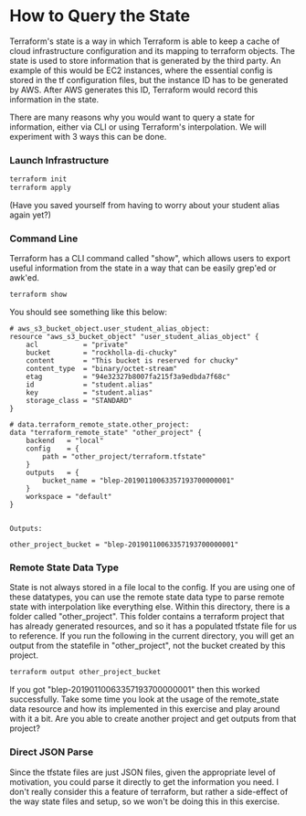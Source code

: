 # How to Query the State

Terraform's state is a way in which Terraform is able to keep a cache of cloud infrastructure configuration and its
mapping to terraform objects.  The state is used to store information that is generated by the third party.  An example
of this would be EC2 instances, where the essential config is stored in the tf configuration files, but the instance 
ID has to be generated by AWS.  After AWS generates this ID, Terraform would record this information in the state.

There are many reasons why you would want to query a state for information, either via CLI or using Terraform's 
interpolation.  We will experiment with 3 ways this can be done.

### Launch Infrastructure

```bash
terraform init
terraform apply
```

(Have you saved yourself from having to worry about your student alias again yet?)

### Command Line

Terraform has a CLI command called "show", which allows users to export useful information from the state in a way 
that can be easily grep'ed or awk'ed.

```bash
terraform show
```

You should see something like this below:

```
# aws_s3_bucket_object.user_student_alias_object: 
resource "aws_s3_bucket_object" "user_student_alias_object" {
    acl           = "private"
    bucket        = "rockholla-di-chucky"
    content       = "This bucket is reserved for chucky"
    content_type  = "binary/octet-stream"
    etag          = "94e32327b8007fa215f3a9edbda7f68c"
    id            = "student.alias"
    key           = "student.alias"
    storage_class = "STANDARD"
}

# data.terraform_remote_state.other_project: 
data "terraform_remote_state" "other_project" {
    backend   = "local"
    config    = {
        path = "other_project/terraform.tfstate"
    }
    outputs   = {
        bucket_name = "blep-20190110063357193700000001"
    }
    workspace = "default"
}


Outputs:

other_project_bucket = "blep-20190110063357193700000001"
```

### Remote State Data Type

State is not always stored in a file local to the config.  If you are using one of these datatypes, you can use the 
remote state data type to parse remote state with interpolation like everything else.  Within this directory, there is 
a folder called "other_project".  This folder contains a terraform project that has already generated resources, and so
it has a populated tfstate file for us to reference.  If you run the following in the current directory, you will get 
an output from the statefile in "other_project", not the bucket created by this project.

```bash
terraform output other_project_bucket
```

If you got "blep-20190110063357193700000001" then this worked successfully.  Take some time you look at the usage of the 
remote_state data resource and how its implemented in this exercise and play around with it a bit.  Are you able to 
create another project and get outputs from that project?

### Direct JSON Parse

Since the tfstate files are just JSON files, given the appropriate level of motivation, you could parse it 
directly to get the information you need.  I don't really consider this a feature of terraform, but rather a side-effect
of the way state files and setup, so we won't be doing this in this exercise.